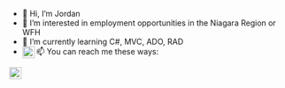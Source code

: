 - 👋 Hi, I’m Jordan
- 👀 I’m interested in employment opportunities in the Niagara Region or WFH
- 🌱 I’m currently learning C#, MVC, ADO, RAD
- 📫 You can reach me these ways: <a href="https://www.linkedin.com/in/jordan-hunt-24094524/">
  <img align="left" alt="Jordan's Linkdein" width="22px" src="https://cdn3.iconfinder.com/data/icons/inficons/512/linkedin.png" />
</a>
<a href="https://twitter.com/probablyjordan4">
  <img align="left" alt="Jordan's Twitter" width="22px" src="https://cdn2.iconfinder.com/data/icons/metro-uinvert-dock/256/Twitter_NEW.png" />
</a>

<!---
johunt89/johunt89 is a ✨ special ✨ repository because its `README.md` (this file) appears on your GitHub profile.
You can click the Preview link to take a look at your changes.
--->
